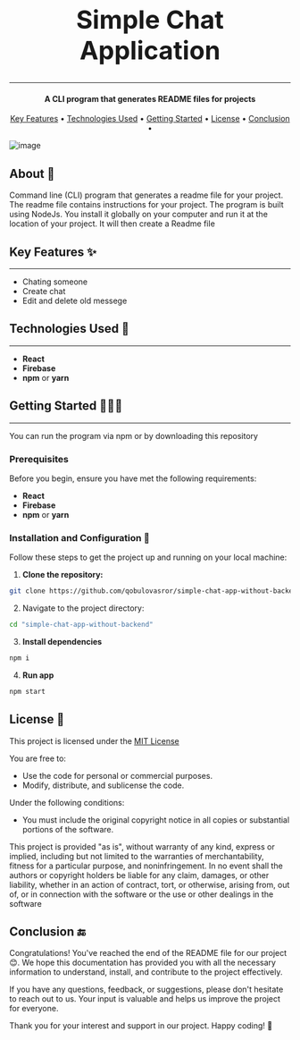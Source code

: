 <!-- Project name -->
<h1  align="center"  style="font-size: 45px">
<center>Simple Chat Application</center>
</h1>
<hr>
<!-- Description -->
<h4 align="center">A CLI program that generates README files for projects</h4>

  <!--menu-->
  <p align="center">
  <a href="#key-features-">Key Features</a> •
  <a href="#technologies-used-">Technologies Used</a> •
  <a href="#getting-started-">Getting Started</a> •
  <a href="#license-">License</a> •
  <a href="#conclusion-">Conclusion</a> •
</p>
  
<!-- You can put pictures, gifs, screenshots or videos for the program here  -->
![image](https://github.com/qobulovasror/simple-chat-app-without-backend/assets/71517683/468fc7ee-b894-4cfa-a7b5-f91528f48ec9)
  
  <!-- About -->

  ## About 📖
Command line (CLI) program that generates a readme file for your project. The readme file contains instructions for your project. The program is built using NodeJs. You install it globally on your computer and run it at the location of your project. It will then create a Readme file

  
  <!-- Key Features -->

  ## Key Features ✨
  
  ---
  
  - Chating someone
  - Create chat
  - Edit and delete old messege

<!-- Technologies Used -->
## Technologies Used 🤖

---

 - **React**
 - **Firebase**
 - **npm** or **yarn**

## Getting Started 👨🏻‍💻
  ---
  
You can run the program via npm or by downloading this repository

### Prerequisites
  
  Before you begin, ensure you have met the following requirements:
- **React**
- **Firebase**
- **npm** or **yarn**

  
### Installation and Configuration 🎯

  Follow these steps to get the project up and running on your local machine:

  1. **Clone the repository:**
  
  ```bash
  git clone https://github.com/qobulovasror/simple-chat-app-without-backend.git
  ``` 
  2. Navigate to the project directory:

  ```bash
  cd "simple-chat-app-without-backend"
  ``` 
  3. **Install dependencies**
  ```bash
  npm i
  ```
  4. **Run app**
  ```bash
  npm start
  ```  
  
## License 🧾

This project is licensed under the [MIT License](LICENSE)

You are free to:

- Use the code for personal or commercial purposes.
- Modify, distribute, and sublicense the code.

Under the following conditions:

- You must include the original copyright notice in all copies or substantial portions of the software.

This project is provided "as is", without warranty of any kind, express or implied, including but not limited to the warranties of merchantability, fitness for a particular purpose, and noninfringement. In no event shall the authors or copyright holders be liable for any claim, damages, or other liability, whether in an action of contract, tort, or otherwise, arising from, out of, or in connection with the software or the use or other dealings in the software

  
  
<!-- Conclusion -->

## Conclusion 🔚

Congratulations! You've reached the end of the README file for our project 😊. We hope this documentation has provided you with all the necessary information to understand, install, and contribute to the project effectively.

If you have any questions, feedback, or suggestions, please don't hesitate to reach out to us. Your input is valuable and helps us improve the project for everyone.

Thank you for your interest and support in our project. Happy coding! 🎉

  
